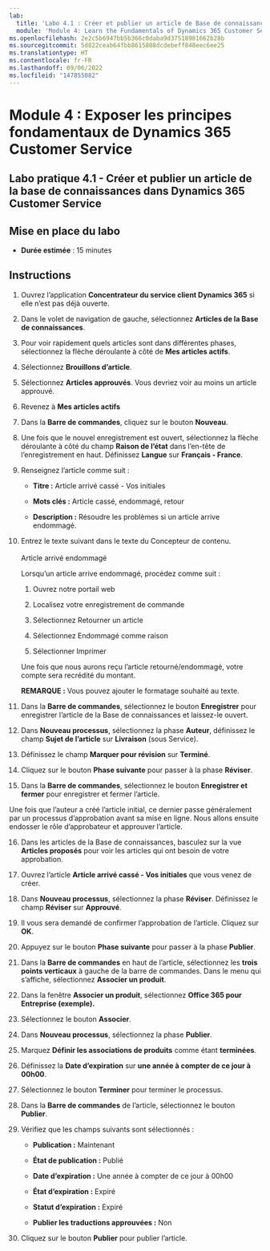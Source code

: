 ```yaml
---
lab:
  title: 'Labo 4.1 : Créer et publier un article de Base de connaissances dans Dynamics 365 Customer Service'
  module: 'Module 4: Learn the Fundamentals of Dynamics 365 Customer Service'
ms.openlocfilehash: 2e2c5b6947bb5b366c0daba9d37518981662b28b
ms.sourcegitcommit: 5d822ceab64fbb8615808dcdebeff848eec6ee25
ms.translationtype: HT
ms.contentlocale: fr-FR
ms.lasthandoff: 09/06/2022
ms.locfileid: "147855082"
---
```

<a name="module-4-learn-the-fundamentals-of-dynamics-365-customer-service"></a>Module 4 : Exposer les principes fondamentaux de Dynamics 365 Customer Service
========================

## <a name="practice-lab-41---create-and-publish-a-knowledge-article-in-dynamics-365-customer-service"></a>Labo pratique 4.1 - Créer et publier un article de la base de connaissances dans Dynamics 365 Customer Service

## <a name="lab-setup"></a>Mise en place du labo

  - **Durée estimée** : 15 minutes

## <a name="instructions"></a>Instructions

1. Ouvrez l’application **Concentrateur du service client Dynamics 365** si elle n’est pas déjà ouverte. 

2. Dans le volet de navigation de gauche, sélectionnez **Articles de la Base de connaissances**. 

3. Pour voir rapidement quels articles sont dans différentes phases, sélectionnez la flèche déroulante à côté de **Mes articles actifs**. 

4. Sélectionnez **Brouillons d’article**. 

5. Sélectionnez **Articles approuvés**. Vous devriez voir au moins un article approuvé.  

6. Revenez à **Mes articles actifs**

7. Dans la **Barre de commandes**, cliquez sur le bouton **Nouveau**. 

8. Une fois que le nouvel enregistrement est ouvert, sélectionnez la flèche déroulante à côté du champ **Raison de l’état** dans l’en-tête de l’enregistrement en haut. Définissez **Langue** sur **Français - France**.

9. Renseignez l’article comme suit :

    - **Titre :** Article arrivé cassé - Vos initiales

    - **Mots clés :** Article cassé, endommagé, retour

    - **Description :** Résoudre les problèmes si un article arrive endommagé. 

10. Entrez le texte suivant dans le texte du Concepteur de contenu.   
‎  
‎   Article arrivé endommagé

    Lorsqu’un article arrive endommagé, procédez comme suit :

    1. Ouvrez notre portail web

    2. Localisez votre enregistrement de commande

    3. Sélectionnez Retourner un article

    4. Sélectionnez Endommagé comme raison

    5. Sélectionner Imprimer

    Une fois que nous aurons reçu l’article retourné/endommagé, votre compte sera recrédité du montant.

    **REMARQUE :** Vous pouvez ajouter le formatage souhaité au texte. 

11. Dans la **Barre de commandes**, sélectionnez le bouton **Enregistrer** pour enregistrer l’article de la Base de connaissances et laissez-le ouvert. 

12. Dans **Nouveau processus**, sélectionnez la phase **Auteur**, définissez le champ **Sujet de l’article** sur **Livraison** (sous Service). 

13. Définissez le champ **Marquer pour révision** sur **Terminé**.

14. Cliquez sur le bouton **Phase suivante** pour passer à la phase **Réviser**.

15. Dans la **Barre de commandes**, sélectionnez le bouton **Enregistrer et fermer** pour enregistrer et fermer l’article.

Une fois que l’auteur a créé l’article initial, ce dernier passe généralement par un processus d’approbation avant sa mise en ligne. Nous allons ensuite endosser le rôle d’approbateur et approuver l’article. 

16. Dans les articles de la Base de connaissances, basculez sur la vue **Articles proposés** pour voir les articles qui ont besoin de votre approbation. 

17. Ouvrez l’article **Article arrivé cassé - Vos initiales** que vous venez de créer.

18. Dans **Nouveau processus**, sélectionnez la phase **Réviser**. Définissez le champ **Réviser** sur **Approuvé**.

19. Il vous sera demandé de confirmer l’approbation de l’article. Cliquez sur **OK**. 

20. Appuyez sur le bouton **Phase suivante** pour passer à la phase **Publier**. 

21. Dans la **Barre de commandes** en haut de l’article, sélectionnez les **trois points verticaux** à gauche de la barre de commandes. Dans le menu qui s’affiche, sélectionnez **Associer un produit**. 

22. Dans la fenêtre **Associer un produit**, sélectionnez **Office 365 pour Entreprise (exemple).**

23. Sélectionnez le bouton **Associer**. 

24. Dans **Nouveau processus**, sélectionnez la phase **Publier**. 

25. Marquez **Définir les associations de produits** comme étant **terminées**. 

26. Définissez la **Date d’expiration** sur **une année à compter de ce jour à 00h00**. 

27. Sélectionnez le bouton **Terminer** pour terminer le processus. 

28. Dans la **Barre de commandes** de l’article, sélectionnez le bouton **Publier**. 

29. Vérifiez que les champs suivants sont sélectionnés :

    - **Publication :** Maintenant

    - **État de publication :** Publié

    - **Date d’expiration :** Une année à compter de ce jour à 00h00

    - **État d’expiration :** Expiré

    - **Statut d’expiration :** Expiré

    - **Publier les traductions approuvées :** Non
    
30. Cliquez sur le bouton **Publier** pour publier l’article.


